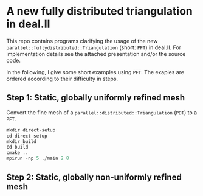 # A new fully distributed triangulation in deal.II

This repo contains programs clarifying the usage of the new `parallel::fullydistributed::Triangulation` (short: `PFT`)
in deal.II. For implementation details see the attached presentation and/or the source code.

In the following, I give some short examples using `PFT`. The exaples are ordered according to their difficulty in 
steps.

## Step 1: Static, globally uniformly refined mesh

Convert the fine mesh of a `parallel::distributed::Triangulation` (`PDT`) to a `PFT`.

```cpp
mkdir direct-setup
cd direct-setup
mkdir build
cd build
cmake ..
mpirun -np 5 ./main 2 8
```

## Step 2: Static, globally non-uniformly refined mesh 



